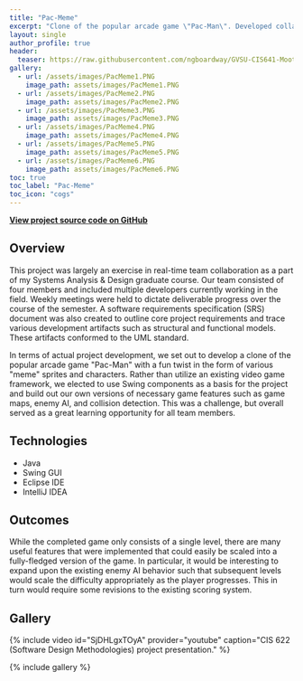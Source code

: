 ```yaml
---
title: "Pac-Meme"
excerpt: "Clone of the popular arcade game \"Pac-Man\". Developed collaboratively using Java and Swing GUI framework."
layout: single
author_profile: true
header:
  teaser: https://raw.githubusercontent.com/ngboardway/GVSU-CIS641-Moot-Floating-Point/master/images/demo/PacMeme4.PNG
gallery:
  - url: /assets/images/PacMeme1.PNG
    image_path: assets/images/PacMeme1.PNG
  - url: /assets/images/PacMeme2.PNG
    image_path: assets/images/PacMeme2.PNG
  - url: /assets/images/PacMeme3.PNG
    image_path: assets/images/PacMeme3.PNG
  - url: /assets/images/PacMeme4.PNG
    image_path: assets/images/PacMeme4.PNG
  - url: /assets/images/PacMeme5.PNG
    image_path: assets/images/PacMeme5.PNG
  - url: /assets/images/PacMeme6.PNG
    image_path: assets/images/PacMeme6.PNG
toc: true
toc_label: "Pac-Meme"
toc_icon: "cogs"
---
```


**[View project source code on GitHub](https://github.com/ngboardway/GVSU-CIS641-Moot-Floating-Point)**

## Overview

This project was largely an exercise in real-time team collaboration as a part of my Systems Analysis & Design graduate course. Our team consisted of four members and included multiple developers currently working in the field. Weekly meetings were held to dictate deliverable progress over the course of the semester. A software requirements specification (SRS) document was also created to outline core project requirements and trace various development artifacts such as structural and functional models. These artifacts conformed to the UML standard.

In terms of actual project development, we set out to develop a clone of the popular arcade game "Pac-Man" with a fun twist in the form of various "meme" sprites and characters. Rather than utilize an existing video game framework, we elected to use Swing components as a basis for the project and build out our own versions of necessary game features such as game maps, enemy AI, and collision detection. This was a challenge, but overall served as a great learning opportunity for all team members.

## Technologies

* Java
* Swing GUI
* Eclipse IDE
* IntelliJ IDEA

## Outcomes

While the completed game only consists of a single level, there are many useful features that were implemented that could easily be scaled into a fully-fledged version of the game. In particular, it would be interesting to expand upon the existing enemy AI behavior such that subsequent levels would scale the difficulty appropriately as the player progresses. This in turn would require some revisions to the existing scoring system.

## Gallery

{% include video id="SjDHLgxTOyA" provider="youtube" caption="CIS 622 (Software Design Methodologies) project presentation." %}

{% include gallery %}
